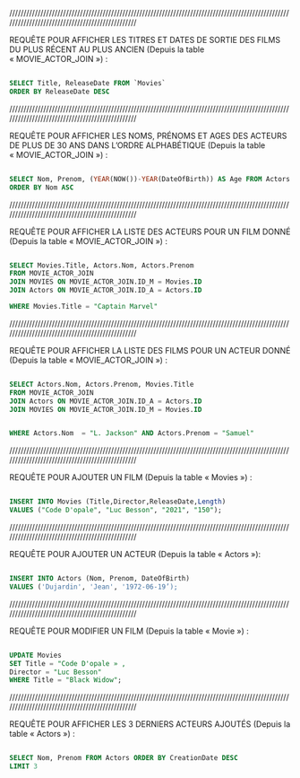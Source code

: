 ////////////////////////////////////////////////////////////////////////////////////////////////////////////////////////////////////////////////


REQUÊTE POUR AFFICHER LES TITRES ET DATES DE SORTIE DES FILMS DU PLUS RÉCENT AU PLUS ANCIEN (Depuis la table « MOVIE_ACTOR_JOIN ») : 

```sql

SELECT Title, ReleaseDate FROM `Movies` 
ORDER BY ReleaseDate DESC
```

////////////////////////////////////////////////////////////////////////////////////////////////////////////////////////////////////////////////


REQUÊTE POUR AFFICHER LES NOMS, PRÉNOMS ET AGES DES ACTEURS DE PLUS DE 30 ANS DANS L’ORDRE ALPHABÉTIQUE (Depuis la table « MOVIE_ACTOR_JOIN ») :

```sql

SELECT Nom, Prenom, (YEAR(NOW())-YEAR(DateOfBirth)) AS Age FROM Actors WHERE DateOfBirth < '1991-01-01'
ORDER BY Nom ASC
```

////////////////////////////////////////////////////////////////////////////////////////////////////////////////////////////////////////////////


REQUÊTE POUR AFFICHER LA LISTE DES ACTEURS POUR UN FILM DONNÉ (Depuis la table « MOVIE_ACTOR_JOIN ») :

```sql

SELECT Movies.Title, Actors.Nom, Actors.Prenom
FROM MOVIE_ACTOR_JOIN 
JOIN MOVIES ON MOVIE_ACTOR_JOIN.ID_M = Movies.ID
JOIN Actors ON MOVIE_ACTOR_JOIN.ID_A = Actors.ID

WHERE Movies.Title = "Captain Marvel"
```

////////////////////////////////////////////////////////////////////////////////////////////////////////////////////////////////////////////////


REQUÊTE POUR AFFICHER LA LISTE DES FILMS POUR UN ACTEUR DONNÉ (Depuis la table « MOVIE_ACTOR_JOIN ») :

```sql

SELECT Actors.Nom, Actors.Prenom, Movies.Title
FROM MOVIE_ACTOR_JOIN 
JOIN Actors ON MOVIE_ACTOR_JOIN.ID_A = Actors.ID
JOIN MOVIES ON MOVIE_ACTOR_JOIN.ID_M = Movies.ID


WHERE Actors.Nom  = "L. Jackson" AND Actors.Prenom = "Samuel"
```

////////////////////////////////////////////////////////////////////////////////////////////////////////////////////////////////////////////////


REQUÊTE POUR AJOUTER UN FILM (Depuis la table « Movies ») :

```sql

INSERT INTO Movies (Title,Director,ReleaseDate,Length)
VALUES ("Code D'opale", "Luc Besson", "2021", "150");
```

////////////////////////////////////////////////////////////////////////////////////////////////////////////////////////////////////////////////


REQUÊTE POUR AJOUTER UN ACTEUR (Depuis la table « Actors »):

```sql

INSERT INTO Actors (Nom, Prenom, DateOfBirth)
VALUES ('Dujardin', 'Jean', '1972-06-19’);
```

////////////////////////////////////////////////////////////////////////////////////////////////////////////////////////////////////////////////


REQUÊTE POUR MODIFIER UN FILM (Depuis la table « Movie ») :

```sql

UPDATE Movies
SET Title = "Code D'opale » ,
Director = "Luc Besson"
WHERE Title = "Black Widow";
```

////////////////////////////////////////////////////////////////////////////////////////////////////////////////////////////////////////////////


REQUÊTE POUR AFFICHER LES 3 DERNIERS ACTEURS AJOUTÉS (Depuis la table « Actors ») : 

```sql

SELECT Nom, Prenom FROM Actors ORDER BY CreationDate DESC
LIMIT 3
```
